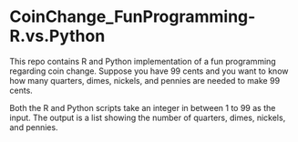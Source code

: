 CoinChange_FunProgramming-R.vs.Python
=====================================

This repo contains R and Python implementation of a fun programming 
regarding coin change. Suppose you have 99 cents and you want to 
know how many quarters, dimes, nickels, and pennies are needed to 
make 99 cents.

  
Both the R and Python scripts take an integer in between 1 to 99 
as the input. The output is a list showing the number of quarters, 
dimes, nickels, and pennies. 

